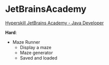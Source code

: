 # JetBrainsAcademy
 [Hyperskill JetBrains Academy - Java Developer](https://hyperskill.org)

__Hard__:

- Maze Runner
    - Display a maze
    - Maze generator
    - Saved and loaded
